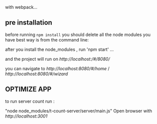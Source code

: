 

with webpack...

## pre installation

before running `npm install`
you should delete all the node modules you have
best way is from the command line:


after you install the node_modules , 
run 'npm start' ...

and the project will run on *http://localhost:/#/8080/* 

you can navigate to *http://localhost:8080/#/home* / *http://localhost:8080/#/wizard*


## OPTIMIZE APP 

to run server count run :

"node node_modules/t-count-server/server/main.js"
Open browser with *http://localhost:3001*